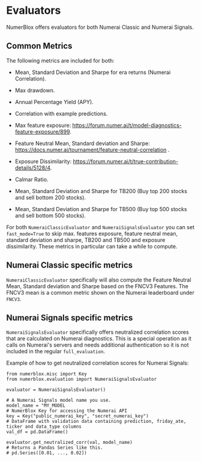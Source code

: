# Evaluators

NumerBlox offers evaluators for both Numerai Classic and Numerai Signals.

## Common Metrics

The following metrics are included for both:
- Mean, Standard Deviation and Sharpe for era returns (Numerai Correlation).

- Max drawdown.

- Annual Percentage Yield (APY).

- Correlation with example predictions.

- Max feature exposure: https://forum.numer.ai/t/model-diagnostics-feature-exposure/899.

- Feature Neutral Mean, Standard deviation and Sharpe: https://docs.numer.ai/tournament/feature-neutral-correlation .

- Exposure Dissimilarity: https://forum.numer.ai/t/true-contribution-details/5128/4.

- Calmar Ratio.

- Mean, Standard Deviation and Sharpe for TB200 (Buy top 200 stocks and sell bottom 200 stocks).

- Mean, Standard Deviation and Sharpe for TB500 (Buy top 500 stocks and sell bottom 500 stocks).

For both `NumeraiClassicEvaluator` and `NumeraiSignalsEvaluator` you can set `fast_mode=True` to skip max. features exposure, feature neutral mean, standard deviation and sharpe, TB200 and TB500 and exposure dissimilarity. These metrics in particular can take a while to compute.

## Numerai Classic specific metrics


`NumeraiClassicEvaluator` specifically will also compute the Feature Neutral Mean, Standard deviation and Sharpe based on the FNCV3 Features. The FNCV3 mean is a common metric shown on the Numerai leaderboard under `FNCV3`.

## Numerai Signals specific metrics

`NumeraiSignalsEvaluator` specifically offers neutralized correlation scores that are calculated on Numerai diagnostics. This is a special operation as it calls on Numerai's servers and needs additional authentication so it is not included in the regular `full_evaluation`.


Example of how to get neutralized correlation scores for Numerai Signals:
```python3
from numerblox.misc import Key
from numerblox.evaluation import NumeraiSignalsEvaluator

evaluator = NumeraiSignalsEvaluator()

# A Numerai Signals model name you use.
model_name = "MY_MODEL
# NumerBlox Key for accessing the Numerai API
key = Key("public_numerai_key", "secret_numerai_key")
# DataFrame with validation data containing prediction, friday_ate, ticker and data_type columns
val_df = pd.DataFrame()

evaluator.get_neutralized_corr(val, model_name)
# Returns a Pandas Series like this.
# pd.Series([0.01, ..., 0.02])
```